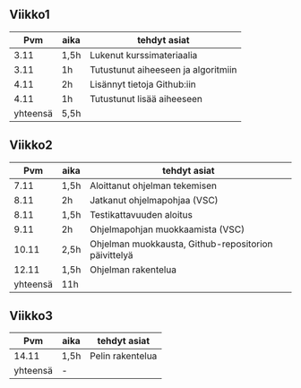## Viikko1
| Pvm | aika | tehdyt asiat |
| --- | --- | --- |
| 3.11 | 1,5h | Lukenut kurssimateriaalia |
| 3.11 | 1h | Tutustunut aiheeseen ja algoritmiin |
| 4.11 | 2h | Lisännyt tietoja Github:iin |
| 4.11 | 1h | Tutustunut lisää aiheeseen |
| yhteensä | 5,5h | |

## Viikko2
| Pvm | aika | tehdyt asiat |
| --- | --- | --- |
| 7.11 | 1,5h | Aloittanut ohjelman tekemisen |
| 8.11 | 2h | Jatkanut ohjelmapohjaa (VSC) |
| 8.11 | 1,5h | Testikattavuuden aloitus |
| 9.11 | 2h | Ohjelmapohjan muokkaamista (VSC) |
| 10.11 | 2,5h | Ohjelman muokkausta, Github-repositorion päivittelyä |
| 12.11 | 1,5h | Ohjelman rakentelua |
| yhteensä | 11h | |

## Viikko3
| Pvm | aika | tehdyt asiat |
| --- | --- | --- |
| 14.11 | 1,5h | Pelin rakentelua |
| yhteensä | - | |
